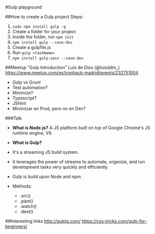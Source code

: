 #Gulp playground

##How to create a Gulp project
Steps:
1. `sudo npm install gulp -g`
2. Create a folder for your project
3. Inside the folder, run `npm init`
4. `npm install gulp --save-dev`
5. Create a gulpfile.js
6. Run `gulp <taskName>`
7. `npm install gulp-sass --save-dev`

##Meetup "Gulp Introduction"
Luis de Dios (@luisddm_)
https://www.meetup.com/es/ironhack-madrid/events/232751004


* Gulp vs Grunt
* Test automation?
* Minimize?
* Typescript?
* JSHint
* Minimizar en Prod, pero no en Dev?

###Talk
* **What is Node.js?**
A JS platform built on top of Google Chrome's JS runtime engine, V8.

* **What is Gulp?**
* It's a streaming JS build system.
* It leverages the power of streams to automate, organize, and run development tasks very quickly and efficiently.
* Gulp is build upon Node and npm.

* Methods:
  * .src()
  * .pipe()
  * .watch()
  * .dest()

##Interesting links
http://gulpjs.com/
https://css-tricks.com/gulp-for-beginners/
